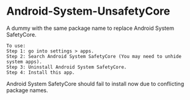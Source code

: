 # Android-System-UnsafetyCore
A dummy with the same package name to replace Android System SafetyCore.
```
To use: 
Step 1: go into settings > apps.  
Step 2: Search Android System SafetyCore (You may need to unhide system apps).  
Step 3: Uninstall Android System SafetyCore.  
Step 4: Install this app.
```
Android System SafetyCore should fail to install now due to conflicting package names.  
